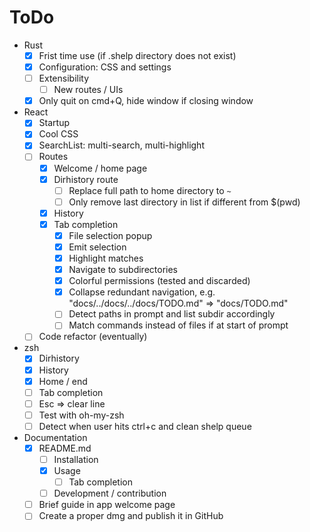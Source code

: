 # ToDo

- Rust
  - [x] Frist time use (if .shelp directory does not exist)
  - [x] Configuration: CSS and settings
  - [ ] Extensibility
    - [ ] New routes / UIs
  - [x] Only quit on cmd+Q, hide window if closing window
- React
  - [x] Startup
  - [x] Cool CSS
  - [x] SearchList: multi-search, multi-highlight
  - [ ] Routes
    - [x] Welcome / home page
    - [x] Dirhistory route
      - [ ] Replace full path to home directory to `~`
      - [ ] Only remove last directory in list if different from $(pwd)
    - [x] History
    - [x] Tab completion
      - [x] File selection popup
      - [x] Emit selection
      - [x] Highlight matches
      - [x] Navigate to subdirectories
      - [x] Colorful permissions (tested and discarded)
      - [x] Collapse redundant navigation, e.g. "docs/../docs/../docs/TODO.md" => "docs/TODO.md"
      - [ ] Detect paths in prompt and list subdir accordingly
      - [ ] Match commands instead of files if at start of prompt
  - [ ] Code refactor (eventually)
- zsh
  - [x] Dirhistory
  - [x] History
  - [x] Home / end
  - [ ] Tab completion
  - [ ] Esc => clear line
  - [ ] Test with oh-my-zsh
  - [ ] Detect when user hits ctrl+c and clean shelp queue
- Documentation
  - [x] README.md
    - [ ] Installation
    - [x] Usage
      - [ ] Tab completion
    - [ ] Development / contribution
  - [ ] Brief guide in app welcome page
  - [ ] Create a proper dmg and publish it in GitHub

